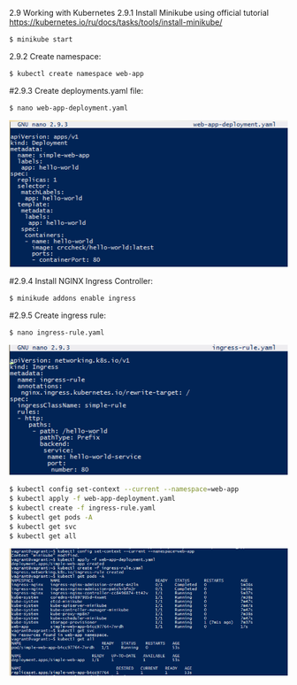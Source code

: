 
2.9 Working with Kubernetes
2.9.1 Install Minikube using official tutorial https://kubernetes.io/ru/docs/tasks/tools/install-minikube/
```bash
$ minikube start
```
2.9.2 Create namespace:
```bash
$ kubectl create namespace web-app
```
#2.9.3 Create deployments.yaml file:
```bash
$ nano web-app-deployment.yaml
```
![image](screenshot/deployments.png)
	
#2.9.4 Install NGINX Ingress Controller:
```bash
$ minikude addons enable ingress
```
#2.9.5 Create ingress rule:
```bash
$ nano ingress-rule.yaml
```
![image](screenshot/ingress.png)
```bash
$ kubectl config set-context --current --namespace=web-app
$ kubectl apply -f web-app-deployment.yaml
$ kubectl create -f ingress-rule.yaml
$ kubectl get pods -A
$ kubectl get svc
$ kubectl get all
```	
![image](screenshot/result.png)
	